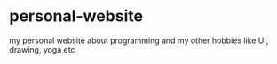 # personal-website
my personal website about programming and my other hobbies like UI, drawing, yoga etc
